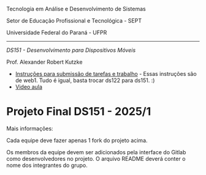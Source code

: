Tecnologia em Análise e Desenvolvimento de Sistemas

Setor de Educação Profissional e Tecnológica - SEPT

Universidade Federal do Paraná - UFPR

---

*DS151 - Desenvolvimento para Dispositivos Móveis*

Prof. Alexander Robert Kutzke

* [Instruções para submissão de tarefas e trabalho](https://tads-ufpr-alexkutzke.github.io/ds122-alexkutzke/instrucoes_submissao_tarefas_e_trabalhos.html#instru%C3%A7%C3%B5es-gerais) - Essas instruções são de web1. Tudo é igual, basta trocar ds122 para ds151. :)
* [Video aula](https://www.youtube.com/watch?v=d6ZTnQNhoCo)

# Projeto Final DS151 - 2025/1 

Mais informações: 

Cada equipe deve fazer apenas 1 fork do projeto acima.

Os membros da equipe devem ser adicionados pela interface do Gitlab como desenvolvedores no projeto. O arquivo README deverá conter o nome dos integrantes do grupo.